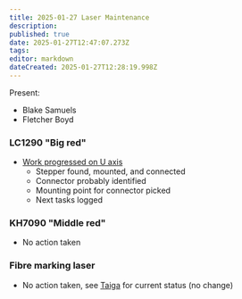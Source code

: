 ```yaml
---
title: 2025-01-27 Laser Maintenance
description: 
published: true
date: 2025-01-27T12:47:07.273Z
tags: 
editor: markdown
dateCreated: 2025-01-27T12:28:19.998Z
---
```


Present:
* Blake Samuels
* Fletcher Boyd

### LC1290 "Big red"

* [Work progressed on U axis](https://tasks.artifactory.org.au/project/lasers/us/16?kanban-status=37)
  * Stepper found, mounted, and connected
  * Connector probably identified
  * Mounting point for connector picked
  * Next tasks logged

### KH7090 "Middle red"

* No action taken

### Fibre marking laser

* No action taken, see [Taiga](https://tasks.artifactory.org.au/project/lasers/us/6?kanban-status=37) for current status (no change)